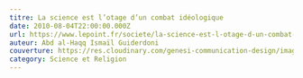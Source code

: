 ```yaml
---
titre: La science est l’otage d’un combat idéologique
date: 2010-08-04T22:00:00.000Z
url: https://www.lepoint.fr/societe/la-science-est-l-otage-d-un-combat-ideologique-05-08-2010-1224456_23.php
auteur: Abd al-Haqq Ismaïl Guiderdoni
couverture: https://res.cloudinary.com/genesi-communication-design/image/upload/v1604580237/ihei/couvertures/1588497955_wvcg9m.gif
category: Science et Religion
---
```

